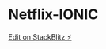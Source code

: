 # Netflix-IONIC

[Edit on StackBlitz ⚡️](https://stackblitz.com/edit/ionic-5-angular-10-start-template-5jrlxa)